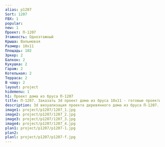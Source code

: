 ```yaml
---
alias: p1207
Sort: 1207
FBX: 1
popular: 
new: 1
Проект: П-1207
Этажность: Одноэтажный
Крыша: Вальмовая
Размер: 10х11
Площадь: 102
Эркер: 2
Балкон: 2
Кукушка: 2
Гараж: 2
Котельная: 2
Терраса: 2
В чашу: 2
layout: project
hidemenu: 1
h1: Проект дома из бруса П-1207
title: П-1207. Заказать 3d проект дома из бруса 10х11 - готовые проекты
description: 3d визуализация проекта деревянного дома из бруса П-1207. Площадь 102 м2, размер 10х11. Вы можете внести любые изменения в проект.
image1: project/p1207/1207_1.jpg
image2: project/p1207/1207_2.jpg
image3: project/p1207/1207_3.jpg
image4: project/p1207/1207_4.jpg
plan1: project/p1207/p1207-1.jpg
plan2: 
planl: project/p1207/p1207-f.jpg
---
```

